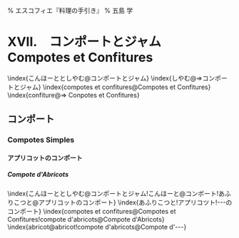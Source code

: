 % エスコフィエ『料理の手引き』
% 五島 学


# XVII.　コンポートとジャム　Compotes et Confitures

\index{こんほーととしやむ@コンポートとジャム}
\index{しやむ@⇒コンポートとジャム}
\index{compotes et confitures@Compotes et Confitures}
\index{confiture@⇒ Conpotes et Confitures}


## コンポート

### Compotes Simples



#### アプリコットのコンポート

##### Compote d'Abricots

\index{こんほーととしやむ@コンポートとジャム!こんほーと@コンポート!あふりこつと@アプリコットのコンポート}
\index{あふりこつと!アプリコツト!---のコンポート}
\index{compotes et confitures@Compotes et Confitures!compote d'abricots@Compote d'Abricots}
\index{abricot@abricot!compote d'abricots@Compote d'---}
